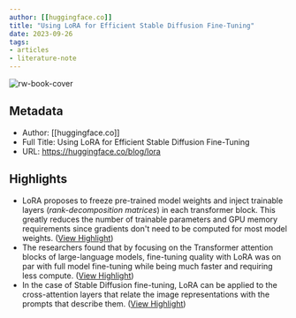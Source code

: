 ```yaml
---
author: [[huggingface.co]]
title: "Using LoRA for Efficient Stable Diffusion Fine-Tuning"
date: 2023-09-26
tags: 
- articles
- literature-note
---
```

![rw-book-cover](https://huggingface.co/blog/assets/lora/thumbnail.png)

## Metadata
- Author: [[huggingface.co]]
- Full Title: Using LoRA for Efficient Stable Diffusion Fine-Tuning
- URL: https://huggingface.co/blog/lora

## Highlights
- LoRA proposes to freeze pre-trained model weights and inject trainable layers (*rank-decomposition matrices*) in each transformer block. This greatly reduces the number of trainable parameters and GPU memory requirements since gradients don't need to be computed for most model weights. ([View Highlight](https://read.readwise.io/read/01hb96d6n6epaz6qbw1n11kc36))
- The researchers found that by focusing on the Transformer attention blocks of large-language models, fine-tuning quality with LoRA was on par with full model fine-tuning while being much faster and requiring less compute. ([View Highlight](https://read.readwise.io/read/01hb96ddq1r8v6w6k8sm9643ra))
- In the case of Stable Diffusion fine-tuning, LoRA can be applied to the cross-attention layers that relate the image representations with the prompts that describe them. ([View Highlight](https://read.readwise.io/read/01hb96e1pypbjt13tsncn6xvyh))
